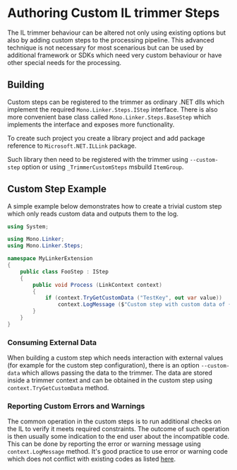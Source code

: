 # Authoring Custom IL trimmer Steps

The IL trimmer behaviour can be altered not only using existing options but also by
adding custom steps to the processing pipeline. This advanced technique is not necessary
for most scenarious but can be used by additional framework or SDKs which need very
custom behaviour or have other special needs for the processing.

## Building

Custom steps can be registered to the trimmer as ordinary .NET dlls which implement the
required `Mono.Linker.Steps.IStep` interface. There is also more convenient base class
called `Mono.Linker.Steps.BaseStep` which implements the interface and exposes more
functionality.

To create such project you create a library project and add package reference to
`Microsoft.NET.ILLink` package.

Such library then need to be registered with the trimmer using `--custom-step` option or
using `_TrimmerCustomSteps` msbuild `ItemGroup`.

## Custom Step Example

A simple example below demonstrates how to create a trivial custom step which only reads
 custom data and outputs them to the log.

```csharp
using System;

using Mono.Linker;
using Mono.Linker.Steps;

namespace MyLinkerExtension
{
	public class FooStep : IStep
	{
		public void Process (LinkContext context)
		{
			if (context.TryGetCustomData ("TestKey", out var value))
				context.LogMessage ($"Custom step with custom data of {value}");
		}
	}
}
```

### Consuming External Data

When building a custom step which needs interaction with external values (for example for the custom step
configuration), there is an option `--custom-data` which allows passing the data to the trimmer. The data are
stored inside a trimmer context and can be obtained in the custom step using `context.TryGetCustomData` method.

### Reporting Custom Errors and Warnings

The common operation in the custom steps is to run additional checks on the IL to verify it meets
required constraints. The outcome of such operation is then usually some indication to the end user about
the incompatible code. This can be done by reporting the error or warning message using `context.LogMessage`
method. It's good practice to use error or warning code which does not conflict with existing codes as
listed [here](error-codes.md).
